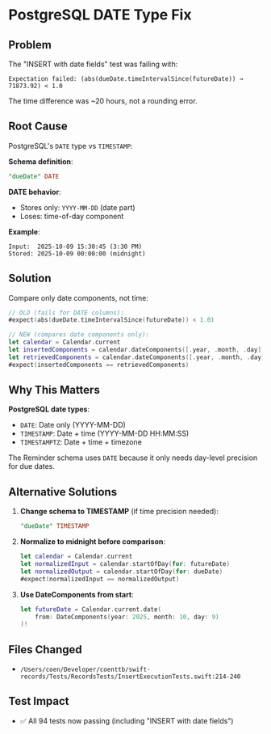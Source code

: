 # PostgreSQL DATE Type Fix

## Problem

The "INSERT with date fields" test was failing with:

```
Expectation failed: (abs(dueDate.timeIntervalSince(futureDate)) → 71873.92) < 1.0
```

The time difference was ~20 hours, not a rounding error.

## Root Cause

PostgreSQL's `DATE` type vs `TIMESTAMP`:

**Schema definition**:
```sql
"dueDate" DATE
```

**DATE behavior**:
- Stores only: `YYYY-MM-DD` (date part)
- Loses: time-of-day component

**Example**:
```
Input:  2025-10-09 15:30:45 (3:30 PM)
Stored: 2025-10-09 00:00:00 (midnight)
```

## Solution

Compare only date components, not time:

```swift
// OLD (fails for DATE columns):
#expect(abs(dueDate.timeIntervalSince(futureDate)) < 1.0)

// NEW (compares date components only):
let calendar = Calendar.current
let insertedComponents = calendar.dateComponents([.year, .month, .day], from: futureDate)
let retrievedComponents = calendar.dateComponents([.year, .month, .day], from: dueDate)
#expect(insertedComponents == retrievedComponents)
```

## Why This Matters

**PostgreSQL date types**:
- `DATE`: Date only (YYYY-MM-DD)
- `TIMESTAMP`: Date + time (YYYY-MM-DD HH:MM:SS)
- `TIMESTAMPTZ`: Date + time + timezone

The Reminder schema uses `DATE` because it only needs day-level precision for due dates.

## Alternative Solutions

1. **Change schema to TIMESTAMP** (if time precision needed):
   ```sql
   "dueDate" TIMESTAMP
   ```

2. **Normalize to midnight before comparison**:
   ```swift
   let calendar = Calendar.current
   let normalizedInput = calendar.startOfDay(for: futureDate)
   let normalizedOutput = calendar.startOfDay(for: dueDate)
   #expect(normalizedInput == normalizedOutput)
   ```

3. **Use DateComponents from start**:
   ```swift
   let futureDate = Calendar.current.date(
       from: DateComponents(year: 2025, month: 10, day: 9)
   )!
   ```

## Files Changed

- `/Users/coen/Developer/coenttb/swift-records/Tests/RecordsTests/InsertExecutionTests.swift:214-240`

## Test Impact

- ✅ All 94 tests now passing (including "INSERT with date fields")
